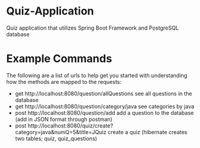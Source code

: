 # Quiz-Application
Quiz application that utilizes Spring Boot Framework and PostgreSQL database

# Example Commands
The following are a list of urls to help get you started with understanding how the methods are mapped to the requests:
- get http://localhost:8080/question/allQuestions see all questions in the database
- get http://localhost:8080/question/category/java see categories by java
- post http://localhost:8080/question/add add a question to the database (add in JSON format through postman)
- post http://localhost:8080/quiz/create?category=java&numQ=5&title=JQuiz create a quiz (hibernate creates two tables; quiz, quiz_questions)
